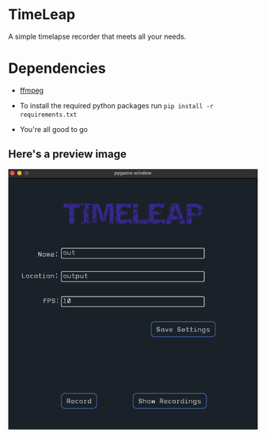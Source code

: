 # TimeLeap
A simple timelapse recorder that meets all your needs.

# Dependencies
* [ffmpeg](https://website-name.com)

* To install the required python packages run ```pip install -r requirements.txt```
* You're all good to go

## Here's a preview image
![Alt text](https://github.com/aabansen/TimeLeap/blob/main/timeleap.png)
